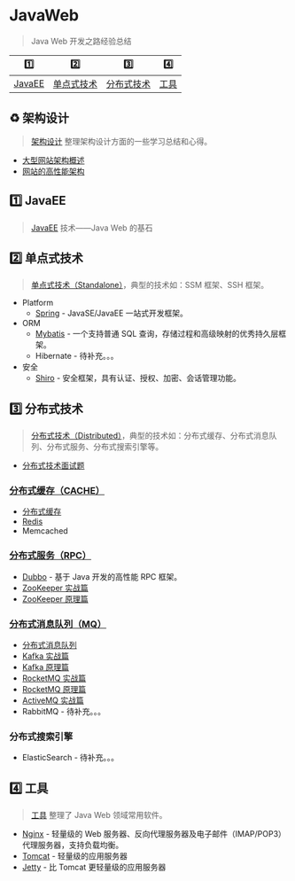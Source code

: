 # JavaWeb

> Java Web 开发之路经验总结

| :one:                 | :two:                         | :three:                         | :four:             |
| --------------------- | ----------------------------- | ------------------------------- | ------------------ |
| [JavaEE](#one-javaee) | [单点式技术](#two-单点式技术) | [分布式技术](#three-分布式技术) | [工具](#four-工具) |

## :recycle: 架构设计

> [架构设计](docs/architecture/) 整理架构设计方面的一些学习总结和心得。

- [大型网站架构概述](docs/architecture/大型网站架构概述.md)
- [网站的高性能架构](docs/architecture/网站的高性能架构.md)

## :one: JavaEE

> [JavaEE](docs/javaee/) 技术——Java Web 的基石

## :two: 单点式技术

> [单点式技术（Standalone）](docs/standalone/)，典型的技术如：SSM 框架、SSH 框架。

- Platform
  - [Spring](https://github.com/dunwu/spring-notes) - JavaSE/JavaEE 一站式开发框架。
- ORM
  - [Mybatis](docs/standalone/orm/mybatis.md) - 一个支持普通 SQL 查询，存储过程和高级映射的优秀持久层框架。
  - Hibernate - 待补充。。。
- 安全
  - [Shiro](docs/standalone/security/shiro.md) - 安全框架，具有认证、授权、加密、会话管理功能。

## :three: 分布式技术

> [分布式技术（Distributed）](docs/distributed/)，典型的技术如：分布式缓存、分布式消息队列、分布式服务、分布式搜索引擎等。

- [分布式技术面试题](docs/distributed/分布式技术面试题.md)

### [分布式缓存（CACHE）](docs/distributed/cache)

- [分布式缓存](docs/distributed/cache/分布式缓存.md)
- [Redis](docs/distributed/cache/redis.md)
- Memcached

### [分布式服务（RPC）](docs/distributed/rpc)

- [Dubbo](docs/distributed/rpc/dubbo.md) - 基于 Java 开发的高性能 RPC 框架。
- [ZooKeeper 实战篇](docs/distributed/rpc/zookeeper-basics.md)
- [ZooKeeper 原理篇](docs/distributed/rpc/zookeeper-advanced.md)

### [分布式消息队列（MQ）](docs/distributed/mq)

- [分布式消息队列](docs/distributed/mq/分布式消息队列.md)
- [Kafka 实战篇](docs/distributed/mq/kafka-basics.md)
- [Kafka 原理篇](docs/distributed/mq/kafka-advanced.md)
- [RocketMQ 实战篇](docs/distributed/mq/rocketmq-basics.md)
- [RocketMQ 原理篇](docs/distributed/mq/rocketmq-basics.md)
- [ActiveMQ 实战篇](docs/distributed/mq/ActiveMQ.md)
- RabbitMQ - 待补充。。。

### 分布式搜索引擎

- ElasticSearch - 待补充。。。

## :four: 工具

> [工具](docs/tools/) 整理了 Java Web 领域常用软件。

- [Nginx](https://github.com/dunwu/Nginx) - 轻量级的 Web 服务器、反向代理服务器及电子邮件（IMAP/POP3）代理服务器，支持负载均衡。
- [Tomcat](docs/tools/tomcat.md) - 轻量级的应用服务器
- [Jetty](docs/tools/jetty.md) - 比 Tomcat 更轻量级的应用服务器
